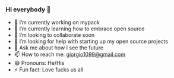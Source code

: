 ### Hi everybody 👋

- 🔭 I’m currently working on mypack
- 🌱 I’m currently learning how to embrace open source
- 👯 I’m looking to collaborate soon
- 🤔 I’m looking for help with starting up my open source projects
- 💬 Ask me about how I see the future
- 📫 How to reach me: giorgio1099@gmail.com
- 😄 Pronouns: He/His
- ⚡ Fun fact: Love fucks us all
